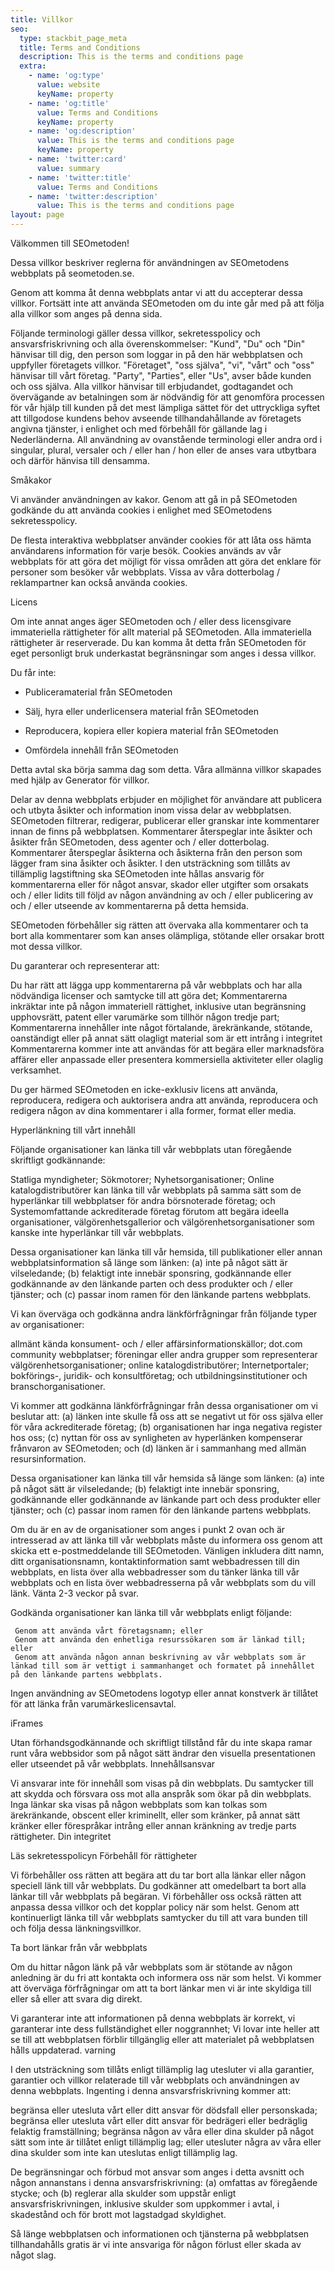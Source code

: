 ```yaml
---
title: Villkor
seo:
  type: stackbit_page_meta
  title: Terms and Conditions
  description: This is the terms and conditions page
  extra:
    - name: 'og:type'
      value: website
      keyName: property
    - name: 'og:title'
      value: Terms and Conditions
      keyName: property
    - name: 'og:description'
      value: This is the terms and conditions page
      keyName: property
    - name: 'twitter:card'
      value: summary
    - name: 'twitter:title'
      value: Terms and Conditions
    - name: 'twitter:description'
      value: This is the terms and conditions page
layout: page
---
```

Välkommen till SEOmetoden!

Dessa villkor beskriver reglerna för användningen av SEOmetodens webbplats på seometoden.se.

Genom att komma åt denna webbplats antar vi att du accepterar dessa villkor. Fortsätt inte att använda SEOmetoden om du inte går med på att följa alla villkor som anges på denna sida.

Följande terminologi gäller dessa villkor, sekretesspolicy och ansvarsfriskrivning och alla överenskommelser: "Kund", "Du" och "Din" hänvisar till dig, den person som loggar in på den här webbplatsen och uppfyller företagets villkor. "Företaget", "oss själva", "vi", "vårt" och "oss" hänvisar till vårt företag. "Party", "Parties", eller "Us", avser både kunden och oss själva. Alla villkor hänvisar till erbjudandet, godtagandet och övervägande av betalningen som är nödvändig för att genomföra processen för vår hjälp till kunden på det mest lämpliga sättet för det uttryckliga syftet att tillgodose kundens behov avseende tillhandahållande av företagets angivna tjänster, i enlighet och med förbehåll för gällande lag i Nederländerna. All användning av ovanstående terminologi eller andra ord i singular, plural, versaler och / eller han / hon eller de anses vara utbytbara och därför hänvisa till densamma.

Småkakor

Vi använder användningen av kakor. Genom att gå in på SEOmetoden godkände du att använda cookies i enlighet med SEOmetodens sekretesspolicy.

De flesta interaktiva webbplatser använder cookies för att låta oss hämta användarens information för varje besök. Cookies används av vår webbplats för att göra det möjligt för vissa områden att göra det enklare för personer som besöker vår webbplats. Vissa av våra dotterbolag / reklampartner kan också använda cookies.

Licens

Om inte annat anges äger SEOmetoden och / eller dess licensgivare immateriella rättigheter för allt material på SEOmetoden. Alla immateriella rättigheter är reserverade. Du kan komma åt detta från SEOmetoden för eget personligt bruk underkastat begränsningar som anges i dessa villkor.

Du får inte:

*   Publiceramaterial från SEOmetoden

*   Sälj, hyra eller underlicensera material från SEOmetoden

*   Reproducera, kopiera eller kopiera material från SEOmetoden

*   Omfördela innehåll från SEOmetoden

Detta avtal ska börja samma dag som detta. Våra allmänna villkor skapades med hjälp av Generator för villkor.

Delar av denna webbplats erbjuder en möjlighet för användare att publicera och utbyta åsikter och information inom vissa delar av webbplatsen. SEOmetoden filtrerar, redigerar, publicerar eller granskar inte kommentarer innan de finns på webbplatsen. Kommentarer återspeglar inte åsikter och åsikter från SEOmetoden, dess agenter och / eller dotterbolag. Kommentarer återspeglar åsikterna och åsikterna från den person som lägger fram sina åsikter och åsikter. I den utsträckning som tillåts av tillämplig lagstiftning ska SEOmetoden inte hållas ansvarig för kommentarerna eller för något ansvar, skador eller utgifter som orsakats och / eller lidits till följd av någon användning av och / eller publicering av och / eller utseende av kommentarerna på detta hemsida.

SEOmetoden förbehåller sig rätten att övervaka alla kommentarer och ta bort alla kommentarer som kan anses olämpliga, stötande eller orsakar brott mot dessa villkor.

Du garanterar och representerar att:

Du har rätt att lägga upp kommentarerna på vår webbplats och har alla nödvändiga licenser och samtycke till att göra det;
Kommentarerna inkräktar inte på någon immateriell rättighet, inklusive utan begränsning upphovsrätt, patent eller varumärke som tillhör någon tredje part;
Kommentarerna innehåller inte något förtalande, ärekränkande, stötande, oanständigt eller på annat sätt olagligt material som är ett intrång i integritet
Kommentarerna kommer inte att användas för att begära eller marknadsföra affärer eller anpassade eller presentera kommersiella aktiviteter eller olaglig verksamhet.

Du ger härmed SEOmetoden en icke-exklusiv licens att använda, reproducera, redigera och auktorisera andra att använda, reproducera och redigera någon av dina kommentarer i alla former, format eller media.

Hyperlänkning till vårt innehåll

Följande organisationer kan länka till vår webbplats utan föregående skriftligt godkännande:

Statliga myndigheter;
Sökmotorer;
Nyhetsorganisationer;
Online katalogdistributörer kan länka till vår webbplats på samma sätt som de hyperlänkar till webbplatser för andra börsnoterade företag; och
Systemomfattande ackrediterade företag förutom att begära ideella organisationer, välgörenhetsgallerior och välgörenhetsorganisationer som kanske inte hyperlänkar till vår webbplats.

Dessa organisationer kan länka till vår hemsida, till publikationer eller annan webbplatsinformation så länge som länken: (a) inte på något sätt är vilseledande; (b) felaktigt inte innebär sponsring, godkännande eller godkännande av den länkande parten och dess produkter och / eller tjänster; och (c) passar inom ramen för den länkande partens webbplats.

Vi kan överväga och godkänna andra länkförfrågningar från följande typer av organisationer:

 allmänt kända konsument- och / eller affärsinformationskällor;
 dot.com community webbplatser;
 föreningar eller andra grupper som representerar välgörenhetsorganisationer;
 online katalogdistributörer;
 Internetportaler;
 bokförings-, juridik- och konsultföretag; och
 utbildningsinstitutioner och branschorganisationer.


Vi kommer att godkänna länkförfrågningar från dessa organisationer om vi beslutar att: (a) länken inte skulle få oss att se negativt ut för oss själva eller för våra ackrediterade företag; (b) organisationen har inga negativa register hos oss; (c) nyttan för oss av synligheten av hyperlänken kompenserar frånvaron av SEOmetoden; och (d) länken är i sammanhang med allmän resursinformation.

Dessa organisationer kan länka till vår hemsida så länge som länken: (a) inte på något sätt är vilseledande; (b) felaktigt inte innebär sponsring, godkännande eller godkännande av länkande part och dess produkter eller tjänster; och (c) passar inom ramen för den länkande partens webbplats.

Om du är en av de organisationer som anges i punkt 2 ovan och är intresserad av att länka till vår webbplats måste du informera oss genom att skicka ett e-postmeddelande till SEOmetoden. Vänligen inkludera ditt namn, ditt organisationsnamn, kontaktinformation samt webbadressen till din webbplats, en lista över alla webbadresser som du tänker länka till vår webbplats och en lista över webbadresserna på vår webbplats som du vill länk. Vänta 2-3 veckor på svar.

Godkända organisationer kan länka till vår webbplats enligt följande:

     Genom att använda vårt företagsnamn; eller
     Genom att använda den enhetliga resurssökaren som är länkad till; eller
     Genom att använda någon annan beskrivning av vår webbplats som är länkad till som är vettigt i sammanhanget och formatet på innehållet på den länkande partens webbplats.

Ingen användning av SEOmetodens logotyp eller annat konstverk är tillåtet för att länka från varumärkeslicensavtal.

iFrames

Utan förhandsgodkännande och skriftligt tillstånd får du inte skapa ramar runt våra webbsidor som på något sätt ändrar den visuella presentationen eller utseendet på vår webbplats.
Innehållsansvar

Vi ansvarar inte för innehåll som visas på din webbplats. Du samtycker till att skydda och försvara oss mot alla anspråk som ökar på din webbplats. Inga länkar ska visas på någon webbplats som kan tolkas som ärekränkande, obscent eller kriminellt, eller som kränker, på annat sätt kränker eller förespråkar intrång eller annan kränkning av tredje parts rättigheter.
Din integritet

Läs sekretesspolicyn
Förbehåll för rättigheter

Vi förbehåller oss rätten att begära att du tar bort alla länkar eller någon speciell länk till vår webbplats. Du godkänner att omedelbart ta bort alla länkar till vår webbplats på begäran. Vi förbehåller oss också rätten att anpassa dessa villkor och det kopplar policy när som helst. Genom att kontinuerligt länka till vår webbplats samtycker du till att vara bunden till och följa dessa länkningsvillkor.

Ta bort länkar från vår webbplats

Om du hittar någon länk på vår webbplats som är stötande av någon anledning är du fri att kontakta och informera oss när som helst. Vi kommer att överväga förfrågningar om att ta bort länkar men vi är inte skyldiga till eller så eller att svara dig direkt.

Vi garanterar inte att informationen på denna webbplats är korrekt, vi garanterar inte dess fullständighet eller noggrannhet; Vi lovar inte heller att se till att webbplatsen förblir tillgänglig eller att materialet på webbplatsen hålls uppdaterad.
varning

I den utsträckning som tillåts enligt tillämplig lag utesluter vi alla garantier, garantier och villkor relaterade till vår webbplats och användningen av denna webbplats. Ingenting i denna ansvarsfriskrivning kommer att:

begränsa eller utesluta vårt eller ditt ansvar för dödsfall eller personskada;
begränsa eller utesluta vårt eller ditt ansvar för bedrägeri eller bedräglig felaktig framställning;
begränsa någon av våra eller dina skulder på något sätt som inte är tillåtet enligt tillämplig lag; eller
utesluter några av våra eller dina skulder som inte kan uteslutas enligt tillämplig lag.


De begränsningar och förbud mot ansvar som anges i detta avsnitt och någon annanstans i denna ansvarsfriskrivning: (a) omfattas av föregående stycke; och (b) reglerar alla skulder som uppstår enligt ansvarsfriskrivningen, inklusive skulder som uppkommer i avtal, i skadestånd och för brott mot lagstadgad skyldighet.

Så länge webbplatsen och informationen och tjänsterna på webbplatsen tillhandahålls gratis är vi inte ansvariga för någon förlust eller skada av något slag.







 
 



